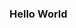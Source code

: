 ### Hello World

<!---
malinthann/malinthann is a ✨ special ✨ repository because its `README.md` (this file) appears on your GitHub profile.
You can click the Preview link to take a look at your changes.
--->
